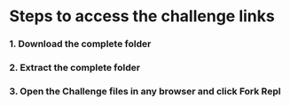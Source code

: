 # Steps to access the challenge links

### 1. Download the complete folder

### 2. Extract the complete folder

### 3. Open the Challenge files in any browser and click Fork Repl
